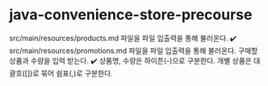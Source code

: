 # java-convenience-store-precourse

src/main/resources/products.md 파일을 파일 입출력을 통해 불러온다. ✔️
src/main/resources/promotions.md 파일을 파일 입출력을 통해 불러온다.
구매할 상품과 수량을 입력 받는다. ✔️
상품명, 수량은 하이픈(-)으로 구분한다.
개별 상품은 대괄호([])로 묶어 쉼표(,)로 구분한다.